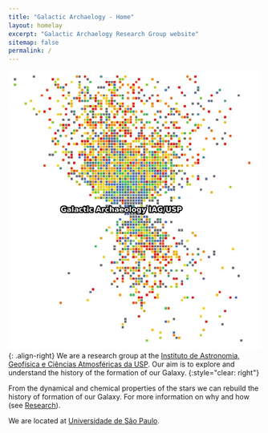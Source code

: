 ```yaml
---
title: "Galactic Archaelogy - Home"
layout: homelay
excerpt: "Galactic Archaelogy Research Group website"
sitemap: false
permalink: /
---
```


![](/images/Galactic_Archaelogy2.jpeg){: .align-right}
We are a research group at the [Instituto de Astronomia, Geofísica e Ciências Atmosféricas da USP](https://www.iag.usp.br/). Our aim is to explore and understand the history of the formation of our Galaxy.
{:style="clear: right"}


From the dynamical and chemical properties of the stars we can rebuild the history of formation of our Galaxy. For more information on why and how (see [Research](research)).

We are located at [Universidade de São Paulo](https://www5.usp.br/).
